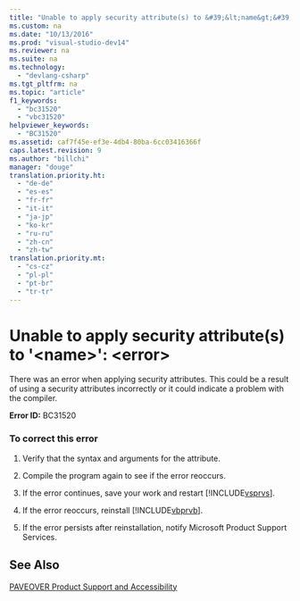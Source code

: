 ```yaml
---
title: "Unable to apply security attribute(s) to &#39;&lt;name&gt;&#39;: &lt;error&gt;"
ms.custom: na
ms.date: "10/13/2016"
ms.prod: "visual-studio-dev14"
ms.reviewer: na
ms.suite: na
ms.technology: 
  - "devlang-csharp"
ms.tgt_pltfrm: na
ms.topic: "article"
f1_keywords: 
  - "bc31520"
  - "vbc31520"
helpviewer_keywords: 
  - "BC31520"
ms.assetid: caf7f45e-ef3e-4db4-80ba-6cc03416366f
caps.latest.revision: 9
ms.author: "billchi"
manager: "douge"
translation.priority.ht: 
  - "de-de"
  - "es-es"
  - "fr-fr"
  - "it-it"
  - "ja-jp"
  - "ko-kr"
  - "ru-ru"
  - "zh-cn"
  - "zh-tw"
translation.priority.mt: 
  - "cs-cz"
  - "pl-pl"
  - "pt-br"
  - "tr-tr"
---
```

# Unable to apply security attribute(s) to &#39;&lt;name&gt;&#39;: &lt;error&gt;
There was an error when applying security attributes. This could be a result of using a security attributes incorrectly or it could indicate a problem with the compiler.  
  
 **Error ID:** BC31520  
  
### To correct this error  
  
1.  Verify that the syntax and arguments for the attribute.  
  
2.  Compile the program again to see if the error reoccurs.  
  
3.  If the error continues, save your work and restart [!INCLUDE[vsprvs](../codequality/includes/vsprvs_md.md)].  
  
4.  If the error reoccurs, reinstall [!INCLUDE[vbprvb](../codequality/includes/vbprvb_md.md)].  
  
5.  If the error persists after reinstallation, notify Microsoft Product Support Services.  
  
## See Also  
 [PAVEOVER Product Support and Accessibility](assetId:///14e1d293-7b6d-40a6-bf3e-a92f8ee6c88c)